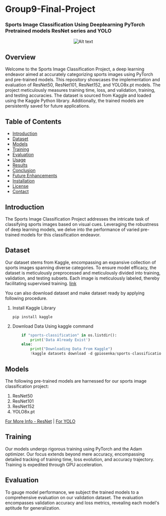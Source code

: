 # Group9-Final-Project
### Sports Image Classification Using Deeplearning PyTorch Pretrained models ResNet series and YOLO

<div align="center">

![Alt text](https://t3.ftcdn.net/jpg/02/78/42/76/360_F_278427683_zeS9ihPAO61QhHqdU1fOaPk2UClfgPcW.jpg)

</div>

## Overview

Welcome to the Sports Image Classification Project, a deep learning endeavor aimed at accurately categorizing sports images using PyTorch and pre-trained models. This repository showcases the implementation and evaluation of ResNet50, ResNet101, ResNet152, and YOLO8x.pt models. The project meticulously measures training time, loss, and validation, training, and testing accuracies. The dataset is sourced from Kaggle and loaded using the Kaggle Python library. Additionally, the trained models are persistently saved for future applications.

## Table of Contents

- [Introduction](#introduction)
- [Dataset](#dataset)
- [Models](#models)
- [Training](#training)
- [Evaluation](#evaluation)
- [Usage](#usage)
- [Results](#results)
- [Conclusion](#conclusion)
- [Future Enhancements](#future-enhancements)
- [Installation](#installation)
- [License](#license)
- [Contact](#contact)

## Introduction

The Sports Image Classification Project addresses the intricate task of classifying sports images based on visual cues. Leveraging the robustness of deep learning models, we delve into the performance of varied pre-trained models for this classification endeavor.

## Dataset

Our dataset stems from Kaggle, encompassing an expansive collection of sports images spanning diverse categories. To ensure model efficacy, the dataset is meticulously preprocessed and meticulously divided into training, validation, and testing subsets. Each image is meticulously labeled, thereby facilitating supervised training. [link](https://www.kaggle.com/datasets/gpiosenka/sports-classification)

You can also download dataset and make dataset ready by applying following procedure.

1. Install Kaggle Library

    ```
    pip install kaggle
    ```
2. Download Data Using kaggle command

    ```python
        if "sports-classification" in os.listdir():
            print('Data Already Exist')
        else:
            print("Downloading Data From Kaggle")
            !kaggle datasets download -d gpiosenka/sports-classification
    ```

## Models

The following pre-trained models are harnessed for our sports image classification project:

1. ResNet50
2. ResNet101
3. ResNet152
4. YOLO8x.pt

[For More Info - ResNet](https://pytorch.org/hub/pytorch_vision_resnet/) |  [For YOLO](https://docs.ultralytics.com/tasks/classify/)

## Training

Our models undergo rigorous training using PyTorch and the Adam optimizer. Our focus extends beyond mere accuracy, encompassing detailed tracking of training time, loss evolution, and accuracy trajectory. Training is expedited through GPU acceleration.

## Evaluation

To gauge model performance, we subject the trained models to a comprehensive evaluation on our validation dataset. The evaluation encompasses validation accuracy and loss metrics, revealing each model's aptitude for generalization.

